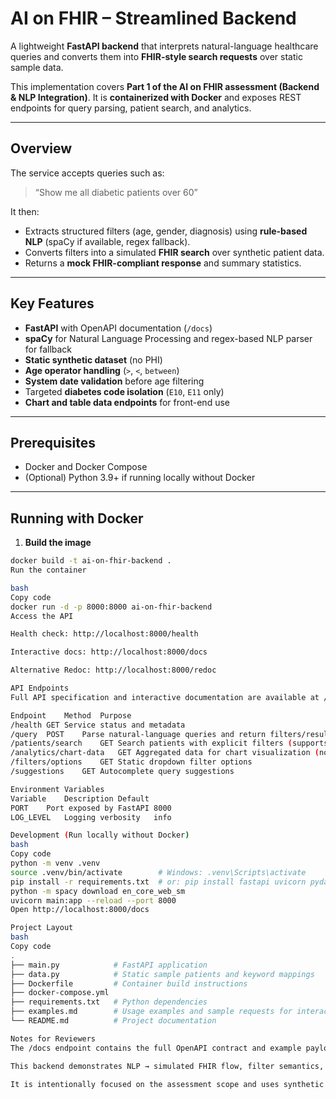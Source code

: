 # AI on FHIR – Streamlined Backend

A lightweight **FastAPI backend** that interprets natural-language healthcare queries and converts them into **FHIR-style search requests** over static sample data.

This implementation covers **Part 1 of the AI on FHIR assessment (Backend & NLP Integration)**. It is **containerized with Docker** and exposes REST endpoints for query parsing, patient search, and analytics.

---

## Overview

The service accepts queries such as:

> “Show me all diabetic patients over 60”

It then:

- Extracts structured filters (age, gender, diagnosis) using **rule-based NLP** (spaCy if available, regex fallback).  
- Converts filters into a simulated **FHIR search** over synthetic patient data.  
- Returns a **mock FHIR-compliant response** and summary statistics.

---

## Key Features

- **FastAPI** with OpenAPI documentation (`/docs`)  
- **spaCy** for Natural Language Processing and regex-based NLP parser for fallback  
- **Static synthetic dataset** (no PHI)  
- **Age operator handling** (`>`, `<`, `between`)  
- **System date validation** before age filtering  
- Targeted **diabetes code isolation** (`E10`, `E11` only)  
- **Chart and table data endpoints** for front-end use  

---

## Prerequisites

- Docker and Docker Compose  
- (Optional) Python 3.9+ if running locally without Docker  

---

## Running with Docker

1. **Build the image**

```bash
docker build -t ai-on-fhir-backend .
Run the container

bash
Copy code
docker run -d -p 8000:8000 ai-on-fhir-backend
Access the API

Health check: http://localhost:8000/health

Interactive docs: http://localhost:8000/docs

Alternative Redoc: http://localhost:8000/redoc

API Endpoints
Full API specification and interactive documentation are available at /docs.

Endpoint	Method	Purpose
/health	GET	Service status and metadata
/query	POST	Parse natural-language queries and return filters/results
/patients/search	GET	Search patients with explicit filters (supports pagination)
/analytics/chart-data	GET	Aggregated data for chart visualization (no PII)
/filters/options	GET	Static dropdown filter options
/suggestions	GET	Autocomplete query suggestions

Environment Variables
Variable	Description	Default
PORT	Port exposed by FastAPI	8000
LOG_LEVEL	Logging verbosity	info

Development (Run locally without Docker)
bash
Copy code
python -m venv .venv
source .venv/bin/activate        # Windows: .venv\Scripts\activate
pip install -r requirements.txt  # or: pip install fastapi uvicorn pydantic spacy
python -m spacy download en_core_web_sm
uvicorn main:app --reload --port 8000
Open http://localhost:8000/docs

Project Layout
bash
Copy code
.
├── main.py            # FastAPI application
├── data.py            # Static sample patients and keyword mappings
├── Dockerfile         # Container build instructions
├── docker-compose.yml
├── requirements.txt   # Python dependencies
├── examples.md        # Usage examples and sample requests for interacting with the backend API
└── README.md          # Project documentation

Notes for Reviewers
The /docs endpoint contains the full OpenAPI contract and example payloads; consult it for endpoint schemas and sample responses.

This backend demonstrates NLP → simulated FHIR flow, filter semantics, and defensive checks (date validation, diagnosis isolation).

It is intentionally focused on the assessment scope and uses synthetic data only.

